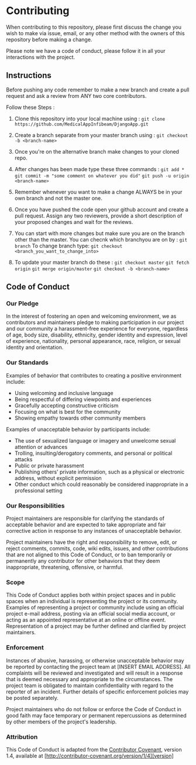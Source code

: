 # Contributing

When contributing to this repository, please first discuss the change you wish to make via issue, email, or any other method with the owners of this repository before making a change.

Please note we have a code of conduct, please follow it in all your interactions with the project.

## Instructions

Before pushing any code remember to make a new branch and create a pull request and ask a review from ANY two core contributors.

Follow these Steps :
1) Clone this repository into your local machine using :
    `git clone https://github.com/MedicalAppInfibeam/DjangoApp.git`

2) Create a branch separate from your master branch using :
    `git checkout -b <branch-name>`

3) Once you're on the alternative branch make changes to your cloned repo.

4) After changes has been made type these three commands :
    `git add *`
    `git commit -m "some comment on whatever you did"`
    `git push -u origin <branch-name>`

5) Remember whenever you want to make a change ALWAYS be in your own branch and not the master one.

6) Once you have pushed the code open your github account and create a pull request. Assign any two reviewers, provide a short description of your proposed changes and wait for the reviews. 

7) You can start with more changes but make sure you are on the branch other than the master. You can checnk which branchyou are on by :
    `git branch`
To change branch type: 
    `git checkout <branch_you_want_to_change_into>`

8) To update your master branch do these :
    `git checkout master`
    `git fetch origin`
    `git merge origin/master`
    `git checkout -b <branch-name>`
    
## Code of Conduct

### Our Pledge

In the interest of fostering an open and welcoming environment, we as
contributors and maintainers pledge to making participation in our project and
our community a harassment-free experience for everyone, regardless of age, body
size, disability, ethnicity, gender identity and expression, level of experience,
nationality, personal appearance, race, religion, or sexual identity and
orientation.

### Our Standards

Examples of behavior that contributes to creating a positive environment
include:

* Using welcoming and inclusive language
* Being respectful of differing viewpoints and experiences
* Gracefully accepting constructive criticism
* Focusing on what is best for the community
* Showing empathy towards other community members

Examples of unacceptable behavior by participants include:

* The use of sexualized language or imagery and unwelcome sexual attention or
advances
* Trolling, insulting/derogatory comments, and personal or political attacks
* Public or private harassment
* Publishing others' private information, such as a physical or electronic
  address, without explicit permission
* Other conduct which could reasonably be considered inappropriate in a
  professional setting

### Our Responsibilities

Project maintainers are responsible for clarifying the standards of acceptable
behavior and are expected to take appropriate and fair corrective action in
response to any instances of unacceptable behavior.

Project maintainers have the right and responsibility to remove, edit, or
reject comments, commits, code, wiki edits, issues, and other contributions
that are not aligned to this Code of Conduct, or to ban temporarily or
permanently any contributor for other behaviors that they deem inappropriate,
threatening, offensive, or harmful.

### Scope

This Code of Conduct applies both within project spaces and in public spaces
when an individual is representing the project or its community. Examples of
representing a project or community include using an official project e-mail
address, posting via an official social media account, or acting as an appointed
representative at an online or offline event. Representation of a project may be
further defined and clarified by project maintainers.

### Enforcement

Instances of abusive, harassing, or otherwise unacceptable behavior may be
reported by contacting the project team at [INSERT EMAIL ADDRESS]. All
complaints will be reviewed and investigated and will result in a response that
is deemed necessary and appropriate to the circumstances. The project team is
obligated to maintain confidentiality with regard to the reporter of an incident.
Further details of specific enforcement policies may be posted separately.

Project maintainers who do not follow or enforce the Code of Conduct in good
faith may face temporary or permanent repercussions as determined by other
members of the project's leadership.

### Attribution

This Code of Conduct is adapted from the [Contributor Covenant][homepage], version 1.4,
available at [http://contributor-covenant.org/version/1/4][version]

[homepage]: http://contributor-covenant.org
[version]: http://contributor-covenant.org/version/1/4/
